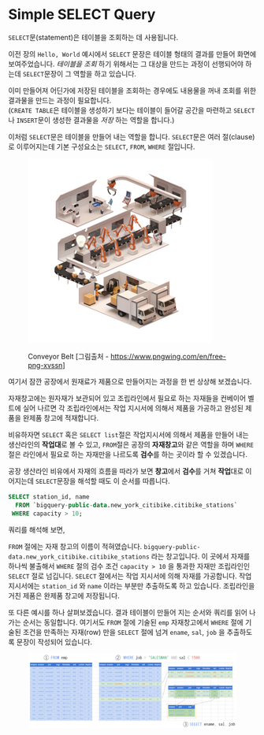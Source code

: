 # Simple SELECT Query

`SELECT`문(statement)은 테이블을 조회하는 데 사용됩니다.

이전 장의 `Hello, World` 예시에서 `SELECT` 문장은 테이블 형태의 결과를 만들어 화면에 보여주었습니다.  _테이블을 조회_ 하기 위해서는 그 대상을 만드는 과정이 선행되어야 하는데 `SELECT`문장이 그 역할을 하고 있습니다.

이미 만들어져 어딘가에 저장된 테이블을 조회하는 경우에도 내용물을 꺼내 조회를 위한 결과물을 만드는 과정이 필요합니다.  
(`CREATE TABLE`은 테이블을 생성하기 보다는 테이블이 들어갈 공간을 마련하고 `SELECT`나 `INSERT`문이 생성한 결과물을 _저장_ 하는 역할을 합니다.)

이처럼 `SELECT`문은 테이블을 만들어 내는 역할을 합니다. `SELECT`문은 여러 절(clause)로 이루어지는데 기본 구성요소는 `SELECT`, `FROM`, `WHERE` 절입니다.

<figure><img src="../.gitbook/assets/conveyor.png" alt="" width="375"><figcaption><p>Conveyor Belt [그림출처 - <a href="https://www.pngwing.com/en/free-png-xvssn">https://www.pngwing.com/en/free-png-xvssn</a>]</p></figcaption></figure>

여기서 잠깐 공장에서 원재료가 제품으로 만들어지는 과정을 한 번 상상해 보겠습니다.

자재창고에는 원자재가 보관되어 있고 조립라인에서 필요로 하는 자재들을 컨베이어 벨트에 실어 나르면 각 조립라인에서는 작업 지시서에 의해서 제품을 가공하고 완성된 제품을 완제품 창고에 적재합니다.

비유하자면 `SELECT` 혹은 `SELECT list`절은 작업지시서에 의해서 제품을 만들어 내는 생산라인의 **작업대**로 볼 수 있고, `FROM`절은 공장의 **자재창고**와 같은 역할을 하며  `WHERE`절은 라인에서 필요로 하는 자재만을 나르도록 **검수**를 하는 곳이라 할 수 있겠습니다.

공장 생산라인 비유에서 자재의 흐름을 따라가 보면 **창고**에서 **검수**를 거쳐 **작업**대로 이어지는데 `SELECT`문장을 해석할 때도 이 순서를 따릅니다.

```sql
SELECT station_id, name
  FROM `bigquery-public-data.new_york_citibike.citibike_stations`
 WHERE capacity > 10;
```

쿼리를 해석해 보면,

`FROM` 절에는 자재 창고의 이름이 적혀였습니다.  `bigquery-public-data.new_york_citibike.citibike_stations` 라는 창고입니다. 이 곳에서 자재를 하나씩 불출해서 `WHERE` 절의 검수 조건 `capacity > 10` 을 통과한 자재만 조립라인인 `SELECT` 절로 넘깁니다. `SELECT` 절에서는 작업 지시서에 의해 자재를 가공합니다. 작업 지시서에는 `station_id` 와 `name` 이라는 부분만 추출하도록 하고 있습니다. 조립라인을 거친 제품은 완제품 창고에 저장됩니다.

또 다른 예시를 하나 살펴보겠습니다.  결과 테이블이 만들어 지는 순서와 쿼리를 읽어 나가는 순서는 동일합니다.  여기서도 `FROM` 절에 기술된 `emp` 자재창고에서 `WHERE` 절에 기술된 조건을 만족하는 자재(row) 만을 `SELECT` 절에 넘겨 `ename`, `sal`, `job` 을 추출하도록 문장이 작성되어 있습니다.

<figure><img src="../.gitbook/assets/image.png" alt=""><figcaption></figcaption></figure>
